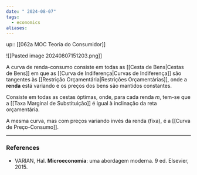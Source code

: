 ```yaml
---
date: " 2024-08-07"
tags:
  - economics
aliases:
---
```


up:: [[062a MOC Teoria do Consumidor]]

![[Pasted image 20240807151203.png]]

A curva de renda-consumo consiste em todas as [[Cesta de Bens|Cestas de Bens]] em que as [[Curva de Indiferença|Curvas de Indiferença]] são tangentes às [[Restrição Orçamentária|Restrições Orçamentárias]], onde a **renda** está variando e os preços dos bens são mantidos constantes. 

Consiste em todas as cestas óptimas, onde, para cada renda $m$, tem-se que a [[Taxa Marginal de Substituição]] é igual à inclinação da reta orçamentária. 

A mesma curva, mas com preços variando invés da renda (fixa), é a [[Curva de Preço-Consumo]].

---
### References
- VARIAN, Hal. **Microeconomia**: uma abordagem moderna. 9 ed. Elsevier, 2015.